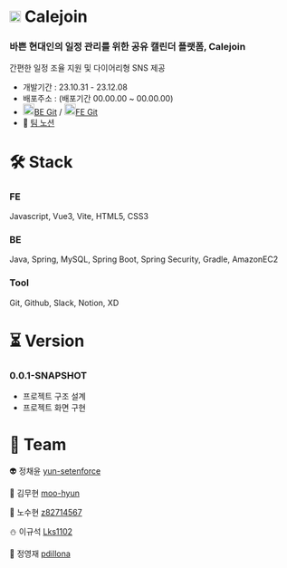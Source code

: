 # <img src="https://i.imgur.com/diku8Kb.png" width="20" height="20"/> Calejoin

### 바쁜 현대인의 일정 관리를 위한 공유 캘린더 플랫폼, Calejoin
간편한 일정 조율 지원 및 다이어리형 SNS 제공

+ 개발기간 : 23.10.31 - 23.12.08
+ 배포주소 : (배포기간 00.00.00 ~ 00.00.00)
+ <img src="https://github.githubassets.com/assets/GitHub-Mark-ea2971cee799.png" width="20" height="20"><a href="https://github.com/yun-setenforce/Calejoin_BE">BE Git</a> / <img src="https://github.githubassets.com/assets/GitHub-Mark-ea2971cee799.png" width="20" height="20"><a href="https://github.com/yun-setenforce/Calejoin_FE">FE Git</a>
+ 📕 <a href="https://www.notion.so/chhak0503/3-79b60ae38e8c46fd999ea763071188ae">팀 노션</a>


# 🛠️ Stack

### FE
Javascript, Vue3, Vite, HTML5, CSS3

### BE
Java, Spring, MySQL, Spring Boot, Spring Security, Gradle, AmazonEC2

### Tool 
Git, Github, Slack, Notion, XD 


# ⏳ Version 

### 0.0.1-SNAPSHOT
+ 프로젝트 구조 설계
+ 프로젝트 화면 구현


# 👥 Team
👽 정채윤 <a href="https://github.com/yun-setenforce">yun-setenforce</a>

🎃 김무현 <a href="https://github.com/moo-hyun">moo-hyun</a>

🐰 노수현 <a href="https://github.com/z82714567">z82714567</a>

⛄ 이규석 <a href="https://github.com/Lks1102">Lks1102</a>

👾 정영재 <a href="https://github.com/pdillona">pdillona</a>
